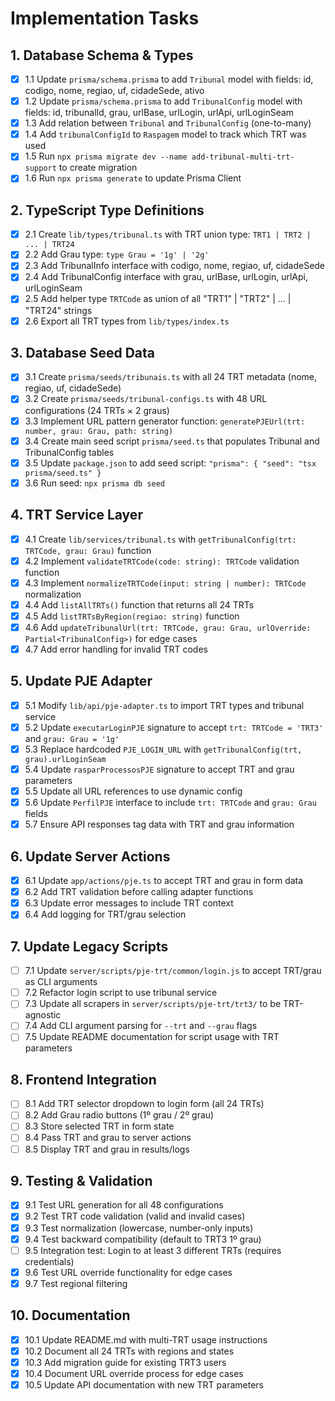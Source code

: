 # Implementation Tasks

## 1. Database Schema & Types

- [x] 1.1 Update `prisma/schema.prisma` to add `Tribunal` model with fields: id, codigo, nome, regiao, uf, cidadeSede, ativo
- [x] 1.2 Update `prisma/schema.prisma` to add `TribunalConfig` model with fields: id, tribunalId, grau, urlBase, urlLogin, urlApi, urlLoginSeam
- [x] 1.3 Add relation between `Tribunal` and `TribunalConfig` (one-to-many)
- [x] 1.4 Add `tribunalConfigId` to `Raspagem` model to track which TRT was used
- [x] 1.5 Run `npx prisma migrate dev --name add-tribunal-multi-trt-support` to create migration
- [x] 1.6 Run `npx prisma generate` to update Prisma Client

## 2. TypeScript Type Definitions

- [x] 2.1 Create `lib/types/tribunal.ts` with TRT union type: `TRT1 | TRT2 | ... | TRT24`
- [x] 2.2 Add Grau type: `type Grau = '1g' | '2g'`
- [x] 2.3 Add TribunalInfo interface with codigo, nome, regiao, uf, cidadeSede
- [x] 2.4 Add TribunalConfig interface with grau, urlBase, urlLogin, urlApi, urlLoginSeam
- [x] 2.5 Add helper type `TRTCode` as union of all "TRT1" | "TRT2" | ... | "TRT24" strings
- [x] 2.6 Export all TRT types from `lib/types/index.ts`

## 3. Database Seed Data

- [x] 3.1 Create `prisma/seeds/tribunais.ts` with all 24 TRT metadata (nome, regiao, uf, cidadeSede)
- [x] 3.2 Create `prisma/seeds/tribunal-configs.ts` with 48 URL configurations (24 TRTs × 2 graus)
- [x] 3.3 Implement URL pattern generator function: `generatePJEUrl(trt: number, grau: Grau, path: string)`
- [x] 3.4 Create main seed script `prisma/seed.ts` that populates Tribunal and TribunalConfig tables
- [x] 3.5 Update `package.json` to add seed script: `"prisma": { "seed": "tsx prisma/seed.ts" }`
- [x] 3.6 Run seed: `npx prisma db seed`

## 4. TRT Service Layer

- [x] 4.1 Create `lib/services/tribunal.ts` with `getTribunalConfig(trt: TRTCode, grau: Grau)` function
- [x] 4.2 Implement `validateTRTCode(code: string): TRTCode` validation function
- [x] 4.3 Implement `normalizeTRTCode(input: string | number): TRTCode` normalization
- [x] 4.4 Add `listAllTRTs()` function that returns all 24 TRTs
- [x] 4.5 Add `listTRTsByRegion(regiao: string)` function
- [x] 4.6 Add `updateTribunalUrl(trt: TRTCode, grau: Grau, urlOverride: Partial<TribunalConfig>)` for edge cases
- [x] 4.7 Add error handling for invalid TRT codes

## 5. Update PJE Adapter

- [x] 5.1 Modify `lib/api/pje-adapter.ts` to import TRT types and tribunal service
- [x] 5.2 Update `executarLoginPJE` signature to accept `trt: TRTCode = 'TRT3'` and `grau: Grau = '1g'`
- [x] 5.3 Replace hardcoded `PJE_LOGIN_URL` with `getTribunalConfig(trt, grau).urlLoginSeam`
- [x] 5.4 Update `rasparProcessosPJE` signature to accept TRT and grau parameters
- [x] 5.5 Update all URL references to use dynamic config
- [x] 5.6 Update `PerfilPJE` interface to include `trt: TRTCode` and `grau: Grau` fields
- [x] 5.7 Ensure API responses tag data with TRT and grau information

## 6. Update Server Actions

- [x] 6.1 Update `app/actions/pje.ts` to accept TRT and grau in form data
- [x] 6.2 Add TRT validation before calling adapter functions
- [x] 6.3 Update error messages to include TRT context
- [x] 6.4 Add logging for TRT/grau selection

## 7. Update Legacy Scripts

- [ ] 7.1 Update `server/scripts/pje-trt/common/login.js` to accept TRT/grau as CLI arguments
- [ ] 7.2 Refactor login script to use tribunal service
- [ ] 7.3 Update all scrapers in `server/scripts/pje-trt/trt3/` to be TRT-agnostic
- [ ] 7.4 Add CLI argument parsing for `--trt` and `--grau` flags
- [ ] 7.5 Update README documentation for script usage with TRT parameters

## 8. Frontend Integration

- [ ] 8.1 Add TRT selector dropdown to login form (all 24 TRTs)
- [ ] 8.2 Add Grau radio buttons (1º grau / 2º grau)
- [ ] 8.3 Store selected TRT in form state
- [ ] 8.4 Pass TRT and grau to server actions
- [ ] 8.5 Display TRT and grau in results/logs

## 9. Testing & Validation

- [x] 9.1 Test URL generation for all 48 configurations
- [x] 9.2 Test TRT code validation (valid and invalid cases)
- [x] 9.3 Test normalization (lowercase, number-only inputs)
- [x] 9.4 Test backward compatibility (default to TRT3 1º grau)
- [ ] 9.5 Integration test: Login to at least 3 different TRTs (requires credentials)
- [x] 9.6 Test URL override functionality for edge cases
- [x] 9.7 Test regional filtering

## 10. Documentation

- [x] 10.1 Update README.md with multi-TRT usage instructions
- [x] 10.2 Document all 24 TRTs with regions and states
- [x] 10.3 Add migration guide for existing TRT3 users
- [x] 10.4 Document URL override process for edge cases
- [x] 10.5 Update API documentation with new TRT parameters
